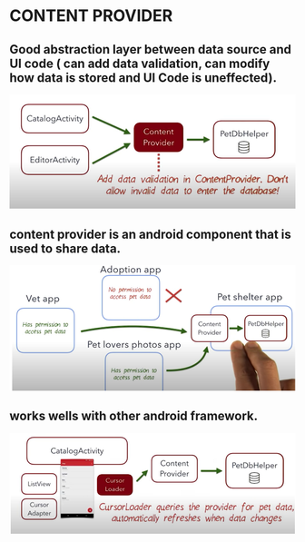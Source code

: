 # CONTENT PROVIDER
## Good abstraction layer between data source and UI code ( can add data validation, can modify how data is stored and UI Code is uneffected).

<p align="center">
        <img src="img/cp1.PNG" />
  </p>
  
 
 
 ## content provider is an android component that is used to share data.
  <p align="center">
        <img src="img/cp3.PNG" />
  </p>
  
 ## works wells with other android framework.
 
 <p align="center">
        <img src="img/cp2.PNG" />
  </p>
  
 
